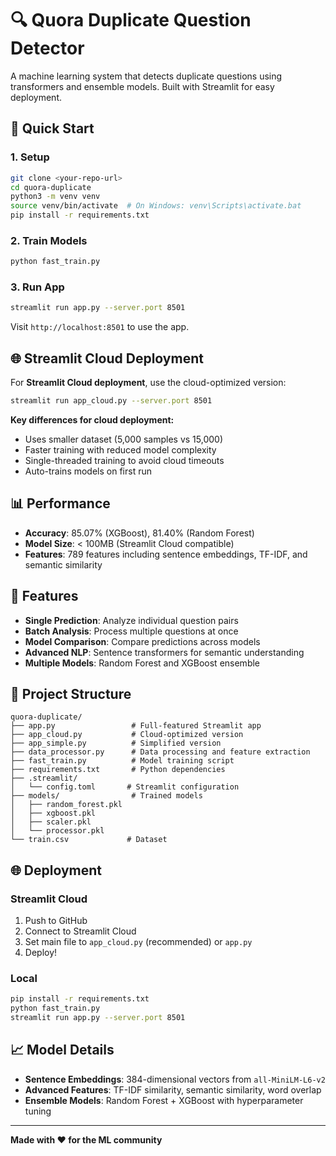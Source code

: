 # 🔍 Quora Duplicate Question Detector

A machine learning system that detects duplicate questions using transformers and ensemble models. Built with Streamlit for easy deployment.

## 🚀 Quick Start

### 1. Setup
```bash
git clone <your-repo-url>
cd quora-duplicate
python3 -m venv venv
source venv/bin/activate  # On Windows: venv\Scripts\activate.bat
pip install -r requirements.txt
```

### 2. Train Models
```bash
python fast_train.py
```

### 3. Run App
```bash
streamlit run app.py --server.port 8501
```

Visit `http://localhost:8501` to use the app.

## 🌐 Streamlit Cloud Deployment

For **Streamlit Cloud deployment**, use the cloud-optimized version:

```bash
streamlit run app_cloud.py --server.port 8501
```

**Key differences for cloud deployment:**
- Uses smaller dataset (5,000 samples vs 15,000)
- Faster training with reduced model complexity
- Single-threaded training to avoid cloud timeouts
- Auto-trains models on first run

## 📊 Performance

- **Accuracy**: 85.07% (XGBoost), 81.40% (Random Forest)
- **Model Size**: < 100MB (Streamlit Cloud compatible)
- **Features**: 789 features including sentence embeddings, TF-IDF, and semantic similarity

## 🔧 Features

- **Single Prediction**: Analyze individual question pairs
- **Batch Analysis**: Process multiple questions at once
- **Model Comparison**: Compare predictions across models
- **Advanced NLP**: Sentence transformers for semantic understanding
- **Multiple Models**: Random Forest and XGBoost ensemble

## 📁 Project Structure

```
quora-duplicate/
├── app.py                 # Full-featured Streamlit app
├── app_cloud.py           # Cloud-optimized version
├── app_simple.py          # Simplified version
├── data_processor.py      # Data processing and feature extraction
├── fast_train.py          # Model training script
├── requirements.txt       # Python dependencies
├── .streamlit/
│   └── config.toml       # Streamlit configuration
├── models/                # Trained models
│   ├── random_forest.pkl
│   ├── xgboost.pkl
│   ├── scaler.pkl
│   └── processor.pkl
└── train.csv             # Dataset
```

## 🌐 Deployment

### Streamlit Cloud
1. Push to GitHub
2. Connect to Streamlit Cloud
3. Set main file to `app_cloud.py` (recommended) or `app.py`
4. Deploy!

### Local
```bash
pip install -r requirements.txt
python fast_train.py
streamlit run app.py --server.port 8501
```

## 📈 Model Details

- **Sentence Embeddings**: 384-dimensional vectors from `all-MiniLM-L6-v2`
- **Advanced Features**: TF-IDF similarity, semantic similarity, word overlap
- **Ensemble Models**: Random Forest + XGBoost with hyperparameter tuning

---

**Made with ❤️ for the ML community** 
